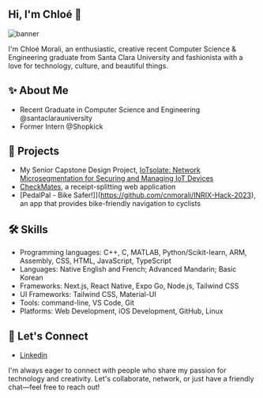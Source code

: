 ## Hi, I'm Chloé 👋

<!--
**cnmorali/cnmorali** is a ✨ _special_ ✨ repository because its `README.md` (this file) appears on your GitHub profile.

Here are some ideas to get you started:

- 🔭 I’m currently working on ...
- 🌱 I’m currently learning ...
- 👯 I’m looking to collaborate on ...
- 🤔 I’m looking for help with ...
- 💬 Ask me about ...
- 📫 How to reach me: ...
- 😄 Pronouns: ...
- ⚡ Fun fact: ...
-->
![banner](https://github.com/user-attachments/assets/797538a5-692a-40c3-8dd9-d7eedfd6de57)

I'm Chloé Morali, an enthusiastic, creative recent Computer Science & Engineering graduate from Santa Clara University and fashionista with a love for technology, culture, and beautiful things.

## ✨ About Me
- Recent Graduate in Computer Science and Engineering @santaclarauniversity
- Former Intern @Shopkick

## 📂 Projects
- My Senior Capstone Design Project, [IoTsolate: Network Microsegmentation for Securing and Managing IoT Devices](https://github.com/cnmorali/IoTsolate)
- [CheckMates](https://github.com/lyydiakim/checkmate), a receipt-splitting web application
- [PedalPal - Bike Safer!]](https://github.com/cnmorali/INRIX-Hack-2023), an app that provides bike-friendly navigation to cyclists

## 🛠️ Skills
- Programming languages: C++, C, MATLAB, Python/Scikit-learn, ARM, Assembly, CSS, HTML, JavaScript, TypeScript
- Languages: Native English and French; Advanced Mandarin; Basic Korean
- Frameworks: Next.js, React Native, Expo Go, Node.js, Tailwind CSS
- UI Frameworks: Tailwind CSS, Material-UI
- Tools: command-line, VS Code, Git
- Platforms: Web Development, iOS Development, GitHub, Linux

## 🔗 Let's Connect
- [Linkedin](https://www.linkedin.com/in/chloemorali/)

I'm always eager to connect with people who share my passion for technology and creativity. Let's collaborate, network, or just have a friendly chat—feel free to reach out!
